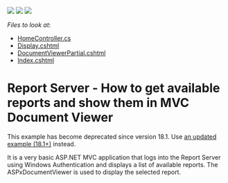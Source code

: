 <!-- default badges list -->
![](https://img.shields.io/endpoint?url=https://codecentral.devexpress.com/api/v1/VersionRange/128597066/14.2.3%2B)
[![](https://img.shields.io/badge/Open_in_DevExpress_Support_Center-FF7200?style=flat-square&logo=DevExpress&logoColor=white)](https://supportcenter.devexpress.com/ticket/details/T830624)
[![](https://img.shields.io/badge/📖_How_to_use_DevExpress_Examples-e9f6fc?style=flat-square)](https://docs.devexpress.com/GeneralInformation/403183)
<!-- default badges end -->
<!-- default file list -->
*Files to look at*:

* [HomeController.cs](./CS/T116154/Controllers/HomeController.cs)
* [Display.cshtml](./CS/T116154/Views/Home/Display.cshtml)
* [DocumentViewerPartial.cshtml](./CS/T116154/Views/Home/DocumentViewerPartial.cshtml)
* [Index.cshtml](./CS/T116154/Views/Home/Index.cshtml)
<!-- default file list end -->
# Report Server - How to get available reports and show them in MVC Document Viewer

<p>This example has become deprecated since version 18.1. Use <a href="https://github.com/DevExpress-Examples/how-to-display-documents-from-the-report-and-dashboard-server-in-the-web-document-viewer-T636239">an updated example (18.1+)</a> instead.</p>

<p>It is a very basic ASP.NET MVC application that logs into the Report Server using Windows Authentication and displays a list of available reports. The ASPxDocumentViewer is used to display the selected report.</p>

<br/>


